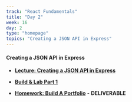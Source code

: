 ```yaml
---
track: "React Fundamentals"
title: "Day 2"
week: 16
day: 2
type: "homepage"
topics: "Creating a JSON API in Express"
---
```


#### Creating a JSON API in Express
- [**Lecture: Creating a JSON API in Express**](/react-fundamentals/week-15/day-1/lecture/)
- [**Build & Lab Part 1**](/react-fundamentals/week-15/day-2/lecture/)

- [**Homework: Build A Portfolio**](/react-fundamentals/week-14/day-3/lab/) - **DELIVERABLE**


